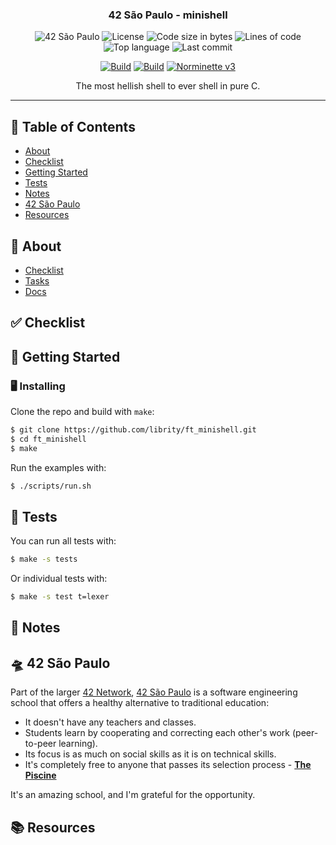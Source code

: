 <h3 align="center">42 São Paulo - minishell</h3>

<div align="center">

![42 São Paulo](https://img.shields.io/badge/42-SP-1E2952)
![License](https://img.shields.io/github/license/librity/ft_minishell?color=yellow)
![Code size in bytes](https://img.shields.io/github/languages/code-size/librity/ft_minishell?color=blue)
![Lines of code](https://img.shields.io/tokei/lines/github/librity/ft_minishell?color=blueviolet)
![Top language](https://img.shields.io/github/languages/top/librity/ft_minishell?color=ff69b4)
![Last commit](https://img.shields.io/github/last-commit/librity/ft_minishell?color=orange)

</div>

<div align="center">

[![Build](https://github.com/librity/ft_minishell/actions/workflows/build.yml/badge.svg)](https://github.com/librity/ft_minishell/actions/workflows/build.yml)
[![Build](https://github.com/librity/ft_minishell/actions/workflows/tests.yml/badge.svg)](https://github.com/librity/ft_minishell/actions/workflows/tests.yml)
[![Norminette v3](https://github.com/librity/ft_minishell/actions/workflows/norminette_v3.yml/badge.svg)](https://github.com/librity/ft_minishell/actions/workflows/norminette_v3.yml)

</div>

<p align="center">  The most hellish shell to ever shell in pure C.
  <br>
</p>

---

## 📜 Table of Contents

- [About](#about)
- [Checklist](#checklist)
- [Getting Started](#getting_started)
- [Tests](#tests)
- [Notes](#notes)
- [42 São Paulo](#ft_sp)
- [Resources](#resources)

## 🧐 About <a name = "about"></a>

- [Checklist](./agile/checklist.md)
- [Tasks](./agile/tasks.md)
- [Docs](./docs)

## ✅ Checklist <a name = "checklist"></a>

## 🏁 Getting Started <a name = "getting_started"></a>

### 🖥️ Installing

Clone the repo and build with `make`:

```bash
$ git clone https://github.com/librity/ft_minishell.git
$ cd ft_minishell
$ make
```

Run the examples with:

```bash
$ ./scripts/run.sh
```

## 🧪 Tests <a name = "tests"></a>

You can run all tests with:

```bash
$ make -s tests
```

Or individual tests with:

```bash
$ make -s test t=lexer
```

## 📝 Notes <a name = "notes"></a>

## 🛸 42 São Paulo <a name = "ft_sp"></a>

Part of the larger [42 Network](https://www.42.fr/42-network/),
[42 São Paulo](https://www.42sp.org.br/) is a software engineering school
that offers a healthy alternative to traditional education:

- It doesn't have any teachers and classes.
- Students learn by cooperating
  and correcting each other's work (peer-to-peer learning).
- Its focus is as much on social skills as it is on technical skills.
- It's completely free to anyone that passes its selection process -
  [**The Piscine**](https://42.fr/en/admissions/42-piscine/)

It's an amazing school, and I'm grateful for the opportunity.

## 📚 Resources <a name = "resources"></a>
